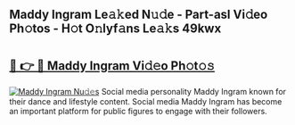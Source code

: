 ## Maddy Ingram Le𝚊𝚔ed N𝚞𝚍e - Part-asl Vi𝚍eo Ph𝚘tos - H𝚘t O𝚗lyf𝚊ns Le𝚊𝚔s 49kwx

# <h2><a href="http://hf05fvz.feru.top/?c=Maddy+Ingram">🔗 👉 🔴 Maddy Ingram Vi𝚍𝚎o Ph𝚘t𝚘𝚜</a></h2>

[![Maddy Ingram Nu𝚍𝚎s](https://i.imgur.com/0TWrTi3.gif)](http://hf05fvz.feru.top/?c=Maddy+Ingram)
Social media personality Maddy Ingram known for their dance and lifestyle content. Social media Maddy Ingram has become an important platform for public figures to engage with their followers. 
